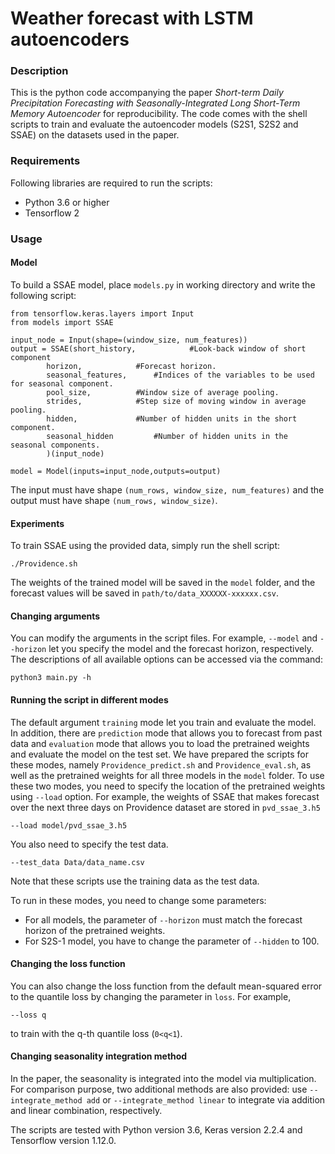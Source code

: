 # Weather forecast with LSTM autoencoders

### Description

This is the python code accompanying the paper *Short-term Daily Precipitation Forecasting with Seasonally-Integrated Long Short-Term Memory Autoencoder* for reproducibility. The code comes with the shell scripts to train and evaluate the autoencoder models (S2S1, S2S2 and SSAE) on the datasets used in the paper.

### Requirements
Following libraries are required to run the scripts:

* Python 3.6 or higher
* Tensorflow 2

### Usage

#### Model

To build a SSAE model, place `models.py` in working directory and write the following script:

	from tensorflow.keras.layers import Input
	from models import SSAE

	input_node = Input(shape=(window_size, num_features))
	output = SSAE(short_history,			#Look-back window of short component 
			horizon,			#Forecast horizon.
 			seasonal_features,		#Indices of the variables to be used for seasonal component. 
 			pool_size,			#Window size of average pooling.
 			strides,			#Step size of moving window in average pooling.
 			hidden,				#Number of hidden units in the short component. 
			seasonal_hidden			#Number of hidden units in the seasonal components.
			)(input_node)

	model = Model(inputs=input_node,outputs=output)
	
The input must have shape `(num_rows, window_size, num_features)` and the output must have shape `(num_rows, window_size)`.
	
#### Experiments

To train SSAE using the provided data, simply run the shell script:

	./Providence.sh

The weights of the trained model will be saved in the `model` folder, and the forecast values will be saved in `path/to/data_XXXXXX-xxxxxx.csv`. 

#### Changing arguments

You can modify the arguments in the script files. For example, `--model` and `--horizon` let you specify the model and the forecast horizon, respectively. The descriptions of all available options can be accessed via the command:

	python3 main.py -h

#### Running the script in different modes

The default argument `training` mode let you train and evaluate the model. In addition, there are `prediction` mode that allows you to forecast from past data and `evaluation` mode that allows you to load the pretrained weights and evaluate the model on the test set. We have prepared the scripts for these modes, namely `Providence_predict.sh` and `Providence_eval.sh`, as well as the pretrained weights for all three models in the `model` folder. To use these two modes, you need to specify the location of the pretrained weights using `--load` option. For example, the weights of SSAE that makes forecast over the next three days on Providence dataset are stored in `pvd_ssae_3.h5`

	--load model/pvd_ssae_3.h5

You also need to specify the test data.

	--test_data Data/data_name.csv

Note that these scripts use the training data as the test data.

To run in these modes, you need to change some parameters:
* For all models, the parameter of `--horizon` must match the forecast horizon of the pretrained weights.
* For S2S-1 model, you have to change the parameter of `--hidden` to 100.

#### Changing the loss function

You can also change the loss function from the default mean-squared error to the quantile loss by changing the parameter in `loss`. For example,

	--loss q 

to train with the q-th quantile loss (`0<q<1`). 

#### Changing seasonality integration method

In the paper, the seasonality is integrated into the model via multiplication. For comparison purpose, two additional methods are also provided: use `--integrate_method add` or `--integrate_method linear` to integrate via addition and linear combination, respectively.


The scripts are tested with Python version 3.6, Keras version 2.2.4 and Tensorflow version 1.12.0.


